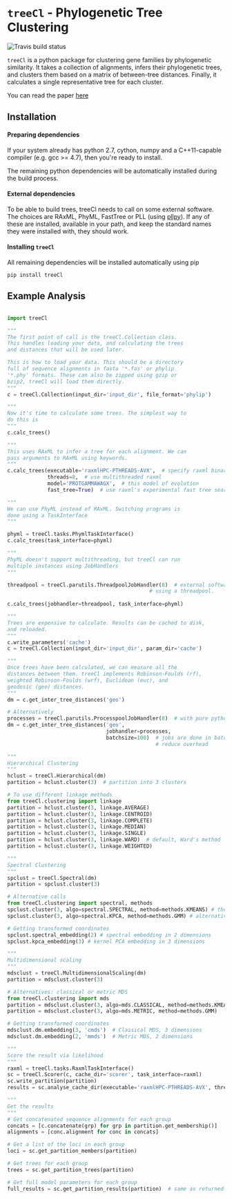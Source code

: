 # ``treeCl`` - Phylogenetic Tree Clustering

![Travis build status](https://travis-ci.org/kgori/treeCl.svg?branch=travis)

``treeCl`` is a python package for clustering gene families by
phylogenetic similarity. It takes a collection of alignments, infers their phylogenetic trees,
and clusters them based on a matrix of between-tree distances. Finally, it calculates a single representative tree for each cluster.

You can read the paper [here](https://dx.doi.org/10.1093/molbev/msw038)

## Installation

#### Preparing dependencies

If your system already has python 2.7, cython, numpy and a C++11-capable compiler (e.g. gcc >= 4.7), then you're ready to install.

The remaining python dependencies will be automatically installed during the build process.

#### External dependencies

To be able to build trees, treeCl needs to call on some external software. The choices are RAxML, PhyML, FastTree or PLL (using [pllpy](https://github.com/kgori/pllpy)). If any of these are installed, available in your path, and keep the standard names they were installed with, they should work.

#### Installing ``treeCl``
All remaining dependencies will be installed automatically using pip

    pip install treeCl



## Example Analysis
``` python

import treeCl

"""
The first point of call is the treeCl.Collection class. 
This handles loading your data, and calculating the trees 
and distances that will be used later.

This is how to load your data. This should be a directory
full of sequence alignments in fasta '*.fas' or phylip
'*.phy' formats. These can also be zipped using gzip or 
bzip2, treeCl will load them directly.
"""
c = treeCl.Collection(input_dir='input_dir', file_format='phylip')

"""
Now it's time to calculate some trees. The simplest way to 
do this is
"""
c.calc_trees()

"""
This uses RAxML to infer a tree for each alignment. We can 
pass arguments to RAxML using keywords.
"""
c.calc_trees(executable='raxmlHPC-PTHREADS-AVX',  # specify raxml binary to use
             threads=8,  # use multithreaded raxml
             model='PROTGAMMAWAGX',  # this model of evolution
             fast_tree=True)  # use raxml's experimental fast tree search option

"""
We can use PhyML instead of RAxML. Switching programs is 
done using a TaskInterface
"""

phyml = treeCl.tasks.PhymlTaskInterface()
c.calc_trees(task_interface=phyml)

"""
PhyML doesn't support multithreading, but treeCl can run 
multiple instances using JobHandlers
"""

threadpool = treeCl.parutils.ThreadpoolJobHandler(8)  # external software can be run in parallel
                                              # using a threadpool.
                                              
c.calc_trees(jobhandler=threadpool, task_interface=phyml)

"""
Trees are expensive to calculate. Results can be cached to disk, 
and reloaded.
"""
c.write_parameters('cache')
c = treeCl.Collection(input_dir='input_dir', param_dir='cache')

"""
Once trees have been calculated, we can measure all the 
distances between them. treeCl implements Robinson-Foulds (rf), 
weighted Robinson-Foulds (wrf), Euclidean (euc), and 
geodesic (geo) distances.
"""
dm = c.get_inter_tree_distances('geo')  

# Alternatively
processes = treeCl.parutils.ProcesspoolJobHandler(8)  # with pure python code, it is better to use processpools to parallelise for speed
dm = c.get_inter_tree_distances('geo', 
                                jobhandler=processes, 
                                batchsize=100)  # jobs are done in batches to
                                                # reduce overhead

"""
Hierarchical Clustering
"""
hclust = treeCl.Hierarchical(dm)
partition = hclust.cluster(3)  # partition into 3 clusters

# To use different linkage methods
from treeCl.clustering import linkage
partition = hclust.cluster(3, linkage.AVERAGE)
partition = hclust.cluster(3, linkage.CENTROID)
partition = hclust.cluster(3, linkage.COMPLETE)
partition = hclust.cluster(3, linkage.MEDIAN)
partition = hclust.cluster(3, linkage.SINGLE)
partition = hclust.cluster(3, linkage.WARD)  # default, Ward's method
partition = hclust.cluster(3, linkage.WEIGHTED)

"""
Spectral Clustering
"""
spclust = treeCl.Spectral(dm)
partition = spclust.cluster(3)

# Alternative calls
from treeCl.clustering import spectral, methods
spclust.cluster(3, algo=spectral.SPECTRAL, method=methods.KMEANS) # these are the defaults
spclust.cluster(3, algo=spectral.KPCA, method=methods.GMM) # alternatives use kernel PCA and a Gaussian Mixture Model

# Getting transformed coordinates
spclust.spectral_embedding(2) # spectral embedding in 2 dimensions
spclust.kpca_embedding(3) # kernel PCA embedding in 3 dimensions

"""
Multidimensional scaling
"""
mdsclust = treeCl.MultidimensionalScaling(dm)
partition = mdsclust.cluster(3)

# Alternatives: classical or metric MDS
from treeCl.clustering import mds
partition = mdsclust.cluster(3, algo=mds.CLASSICAL, method=methods.KMEANS)
partition = mdsclust.cluster(3, algo=mds.METRIC, method=methods.GMM)

# Getting transformed coordinates
mdsclust.dm.embedding(3, 'cmds')  # Classical MDS, 3 dimensions
mdsclust.dm.embedding(2, 'mmds')  # Metric MDS, 2 dimensions

"""
Score the result via likelihood
"""
raxml = treeCl.tasks.RaxmlTaskInterface()
sc = treeCl.Scorer(c, cache_dir='scorer', task_interface=raxml) 
sc.write_partition(partition)
results = sc.analyse_cache_dir(executable='raxmlHPC-PTHREADS-AVX', threads=8)

"""
Get the results
"""
# Get concatenated sequence alignments for each group
concats = [c.concatenate(grp) for grp in partition.get_membership()]
alignments = [conc.alignment for conc in concats]

# Get a list of the loci in each group
loci = sc.get_partition_members(partition)

# Get trees for each group
trees = sc.get_partition_trees(partition)

# Get full model parameters for each group
full_results = sc.get_partition_results(partition)  # same as returned by analyse_cache_dir

